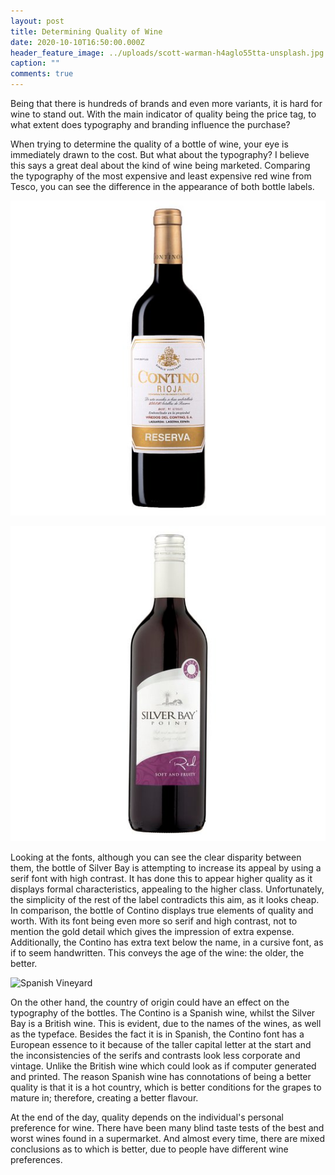 ```yaml
---
layout: post
title: Determining Quality of Wine
date: 2020-10-10T16:50:00.000Z
header_feature_image: ../uploads/scott-warman-h4aglo55tta-unsplash.jpg
caption: ""
comments: true
---
```



Being that there is hundreds of brands and even more variants, it is hard for wine to stand out. With the main indicator of quality being the price tag, to what extent does typography and branding influence the purchase?

When trying to determine the quality of a bottle of wine, your eye is immediately drawn to the cost. But what about the typography? I believe this says a great deal about the kind of wine being marketed. Comparing the typography of the most expensive and least expensive red wine from Tesco, you can see the difference in the appearance of both bottle labels.

![Most Expensive Red Wine From Tesco - Contino Rioja Reserva - £25](../uploads/expensive-wine.jpg)

![Cheapest Red Wine From Tesco - Silver Bay Point Red - £3.25](../uploads/cheapest-wine.jpeg)

Looking at the fonts, although you can see the clear disparity between them, the bottle of Silver Bay is attempting to increase its appeal by using a serif font with high contrast. It has done this to appear higher quality as it displays formal characteristics, appealing to the higher class. Unfortunately, the simplicity of the rest of the label contradicts this aim, as it looks cheap. In comparison, the bottle of Contino displays true elements of quality and worth. With its font being even more so serif and high contrast, not to mention the gold detail which gives the impression of extra expense. Additionally, the Contino has extra text below the name, in a cursive font, as if to seem handwritten. This conveys the age of the wine: the older, the better.

![Spanish Vineyard](../uploads/henar-langa-krzilpzr61i-unsplash.jpg)

On the other hand, the country of origin could have an effect on the typography of the bottles. The Contino is a Spanish wine, whilst the Silver Bay is a British wine. This is evident, due to the names of the wines, as well as the typeface. Besides the fact it is in Spanish, the Contino font has a European essence to it because of the taller capital letter at the start and the inconsistencies of the serifs and contrasts look less corporate and vintage. Unlike the British wine which could look as if computer generated and printed. The reason Spanish wine has connotations of being a better quality is that it is a hot country, which is better conditions for the grapes to mature in; therefore, creating a better flavour.

At the end of the day, quality depends on the individual's personal preference for wine. There have been many blind taste tests of the best and worst wines found in a supermarket. And almost every time, there are mixed conclusions as to which is better, due to people have different wine preferences.